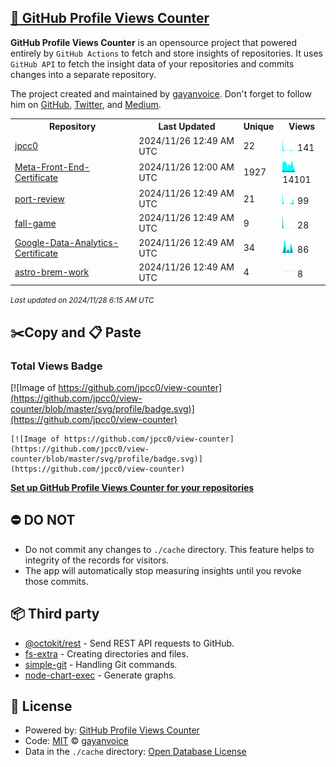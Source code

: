 ## [🚀 GitHub Profile Views Counter](https://github.com/gayanvoice/github-profile-views-counter)
**GitHub Profile Views Counter** is an opensource project that powered entirely by  `GitHub Actions` to fetch and store insights of repositories.
It uses `GitHub API` to fetch the insight data of your repositories and commits changes into a separate repository.

The project created and maintained by [gayanvoice](https://github.com/gayanvoice). Don't forget to follow him on [GitHub](https://github.com/gayanvoice), [Twitter](https://twitter.com/gayanvoice), and [Medium](https://gayanvoice.medium.com/).

<table>
	<tr>
		<th>
			Repository
		</th>
		<th>
			Last Updated
		</th>
		<th>
			Unique
		</th>
		<th>
			Views
		</th>
	</tr>
	<tr>
		<td>
			<a href="https://github.com/jpcc0/view-counter/tree/master/readme/586579586/year.md">
				jpcc0
			</a>
		</td>
		<td>
			2024/11/26 12:49 AM UTC
		</td>
		<td>
			22
		</td>
		<td>
			<img alt="Response time graph" src="https://github.com/jpcc0/view-counter/raw/master/graph/586579586/small/year.png" height="20"> 141
		</td>
	</tr>
	<tr>
		<td>
			<a href="https://github.com/jpcc0/view-counter/tree/master/readme/575975175/year.md">
				Meta-Front-End-Certificate
			</a>
		</td>
		<td>
			2024/11/26 12:00 AM UTC
		</td>
		<td>
			1927
		</td>
		<td>
			<img alt="Response time graph" src="https://github.com/jpcc0/view-counter/raw/master/graph/575975175/small/year.png" height="20"> 14101
		</td>
	</tr>
	<tr>
		<td>
			<a href="https://github.com/jpcc0/view-counter/tree/master/readme/587817786/year.md">
				port-review
			</a>
		</td>
		<td>
			2024/11/26 12:49 AM UTC
		</td>
		<td>
			21
		</td>
		<td>
			<img alt="Response time graph" src="https://github.com/jpcc0/view-counter/raw/master/graph/587817786/small/year.png" height="20"> 99
		</td>
	</tr>
	<tr>
		<td>
			<a href="https://github.com/jpcc0/view-counter/tree/master/readme/585407563/year.md">
				fall-game
			</a>
		</td>
		<td>
			2024/11/26 12:49 AM UTC
		</td>
		<td>
			9
		</td>
		<td>
			<img alt="Response time graph" src="https://github.com/jpcc0/view-counter/raw/master/graph/585407563/small/year.png" height="20"> 28
		</td>
	</tr>
	<tr>
		<td>
			<a href="https://github.com/jpcc0/view-counter/tree/master/readme/584494623/year.md">
				Google-Data-Analytics-Certificate
			</a>
		</td>
		<td>
			2024/11/26 12:49 AM UTC
		</td>
		<td>
			34
		</td>
		<td>
			<img alt="Response time graph" src="https://github.com/jpcc0/view-counter/raw/master/graph/584494623/small/year.png" height="20"> 86
		</td>
	</tr>
	<tr>
		<td>
			<a href="https://github.com/jpcc0/view-counter/tree/master/readme/563691934/year.md">
				astro-brem-work
			</a>
		</td>
		<td>
			2024/11/26 12:49 AM UTC
		</td>
		<td>
			4
		</td>
		<td>
			<img alt="Response time graph" src="https://github.com/jpcc0/view-counter/raw/master/graph/563691934/small/year.png" height="20"> 8
		</td>
	</tr>
</table>

<small><i>Last updated on 2024/11/28 6:15 AM UTC</i></small>

## ✂️Copy and 📋 Paste
### Total Views Badge
[![Image of https://github.com/jpcc0/view-counter](https://github.com/jpcc0/view-counter/blob/master/svg/profile/badge.svg)](https://github.com/jpcc0/view-counter)

```readme
[![Image of https://github.com/jpcc0/view-counter](https://github.com/jpcc0/view-counter/blob/master/svg/profile/badge.svg)](https://github.com/jpcc0/view-counter)
```
[**Set up GitHub Profile Views Counter for your repositories**](https://github.com/gayanvoice/github-profile-views-counter)
## ⛔ DO NOT
- Do not commit any changes to `./cache` directory. This feature helps to integrity of the records for visitors.
- The app will automatically stop measuring insights until you revoke those commits.
## 📦 Third party

- [@octokit/rest](https://www.npmjs.com/package/@octokit/rest) - Send REST API requests to GitHub.
- [fs-extra](https://www.npmjs.com/package/fs-extra) - Creating directories and files.
- [simple-git](https://www.npmjs.com/package/simple-git) - Handling Git commands.
- [node-chart-exec](https://www.npmjs.com/package/node-chart-exec) - Generate graphs.
## 📄 License
- Powered by: [GitHub Profile Views Counter](https://github.com/gayanvoice/github-profile-views-counter)
- Code: [MIT](./LICENSE) © [gayanvoice](https://github.com/gayanvoice)
- Data in the `./cache` directory: [Open Database License](https://opendatacommons.org/licenses/odbl/1-0/)